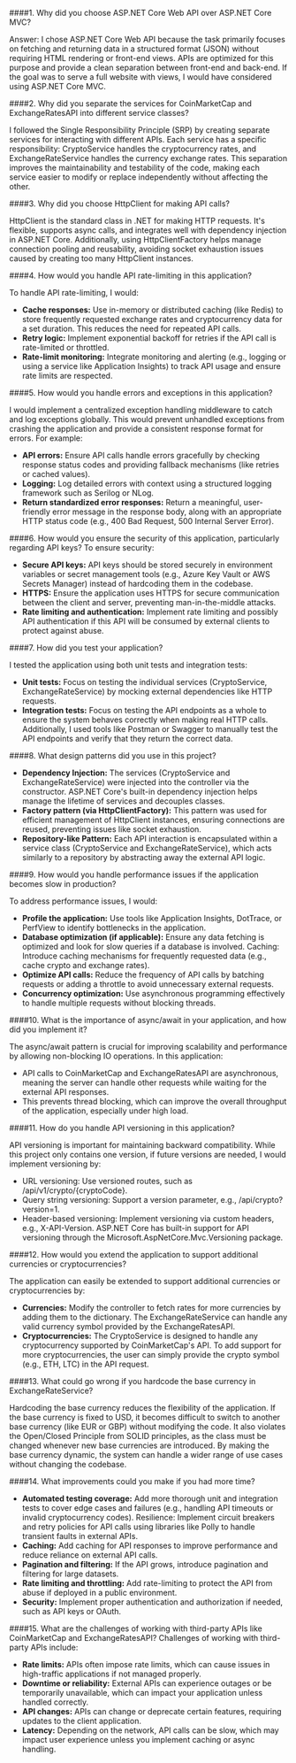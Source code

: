 ####1. Why did you choose ASP.NET Core Web API over ASP.NET Core MVC?

Answer: I chose ASP.NET Core Web API because the task primarily focuses on fetching and returning data in a structured format (JSON) without requiring HTML rendering or front-end views. APIs are optimized for this purpose and provide a clean separation between front-end and back-end. If the goal was to serve a full website with views, I would have considered using ASP.NET Core MVC.

####2. Why did you separate the services for CoinMarketCap and ExchangeRatesAPI into different service classes?

I followed the Single Responsibility Principle (SRP) by creating separate services for interacting with different APIs. Each service has a specific responsibility: CryptoService handles the cryptocurrency rates, and ExchangeRateService handles the currency exchange rates. This separation improves the maintainability and testability of the code, making each service easier to modify or replace independently without affecting the other.

####3. Why did you choose HttpClient for making API calls?

HttpClient is the standard class in .NET for making HTTP requests. It's flexible, supports async calls, and integrates well with dependency injection in ASP.NET Core. Additionally, using HttpClientFactory helps manage connection pooling and reusability, avoiding socket exhaustion issues caused by creating too many HttpClient instances.

####4. How would you handle API rate-limiting in this application?

 To handle API rate-limiting, I would:
- **Cache responses:** Use in-memory or distributed caching (like Redis) to store frequently requested exchange rates and cryptocurrency data for a set duration. This reduces the need for repeated API calls.
- **Retry logic:** Implement exponential backoff for retries if the API call is rate-limited or throttled.
- **Rate-limit monitoring:** Integrate monitoring and alerting (e.g., logging or using a service like Application Insights) to track API usage and ensure rate limits are respected.

####5. How would you handle errors and exceptions in this application?

I would implement a centralized exception handling middleware to catch and log exceptions globally. This would prevent unhandled exceptions from crashing the application and provide a consistent response format for errors. 
For example:
- **API errors:** Ensure API calls handle errors gracefully by checking response status codes and providing fallback mechanisms (like retries or cached values).
- **Logging:** Log detailed errors with context using a structured logging framework such as Serilog or NLog.
- **Return standardized error responses:** Return a meaningful, user-friendly error message in the response body, along with an appropriate HTTP status code (e.g., 400 Bad Request, 500 Internal Server Error).

####6. How would you ensure the security of this application, particularly regarding API keys?
To ensure security:

- **Secure API keys:** API keys should be stored securely in environment variables or secret management tools (e.g., Azure Key Vault or AWS Secrets Manager) instead of hardcoding them in the codebase.
- **HTTPS:** Ensure the application uses HTTPS for secure communication between the client and server, preventing man-in-the-middle attacks.
- **Rate limiting and authentication:** Implement rate limiting and possibly API authentication if this API will be consumed by external clients to protect against abuse.

####7. How did you test your application?

I tested the application using both unit tests and integration tests:
- **Unit tests:** Focus on testing the individual services (CryptoService, ExchangeRateService) by mocking external dependencies like HTTP requests.
- **Integration tests:** Focus on testing the API endpoints as a whole to ensure the system behaves correctly when making real HTTP calls. Additionally, I used tools like Postman or Swagger to manually test the API endpoints and verify that they return the correct data.

####8. What design patterns did you use in this project?

- **Dependency Injection:** The services (CryptoService and ExchangeRateService) were injected into the controller via the constructor. ASP.NET Core's built-in dependency injection helps manage the lifetime of services and decouples classes.
- **Factory pattern (via HttpClientFactory):** This pattern was used for efficient management of HttpClient instances, ensuring connections are reused, preventing issues like socket exhaustion.
- **Repository-like Pattern:** Each API interaction is encapsulated within a service class (CryptoService and ExchangeRateService), which acts similarly to a repository by abstracting away the external API logic.

####9. How would you handle performance issues if the application becomes slow in production?

To address performance issues, I would:
- **Profile the application:** Use tools like Application Insights, DotTrace, or PerfView to identify bottlenecks in the application.
- **Database optimization (if applicable):** Ensure any data fetching is optimized and look for slow queries if a database is involved.
Caching: Introduce caching mechanisms for frequently requested data (e.g., cache crypto and exchange rates).
- **Optimize API calls:** Reduce the frequency of API calls by batching requests or adding a throttle to avoid unnecessary external requests.
- **Concurrency optimization:** Use asynchronous programming effectively to handle multiple requests without blocking threads.

####10. What is the importance of async/await in your application, and how did you implement it?

The async/await pattern is crucial for improving scalability and performance by allowing non-blocking IO operations. In this application:
- API calls to CoinMarketCap and ExchangeRatesAPI are asynchronous, meaning the server can handle other requests while waiting for the external API responses.
- This prevents thread blocking, which can improve the overall throughput of the application, especially under high load.

####11. How do you handle API versioning in this application?

API versioning is important for maintaining backward compatibility. While this project only contains one version, if future versions are needed, I would implement versioning by:
- URL versioning: Use versioned routes, such as /api/v1/crypto/{cryptoCode}.
- Query string versioning: Support a version parameter, e.g., /api/crypto?version=1.
- Header-based versioning: Implement versioning via custom headers, e.g., X-API-Version.
ASP.NET Core has built-in support for API versioning through the Microsoft.AspNetCore.Mvc.Versioning package.

####12. How would you extend the application to support additional currencies or cryptocurrencies?

The application can easily be extended to support additional currencies or cryptocurrencies by:

- **Currencies:** Modify the controller to fetch rates for more currencies by adding them to the dictionary. The ExchangeRateService can handle any valid currency symbol provided by the ExchangeRatesAPI.
- **Cryptocurrencies:** The CryptoService is designed to handle any cryptocurrency supported by CoinMarketCap's API. To add support for more cryptocurrencies, the user can simply provide the crypto symbol (e.g., ETH, LTC) in the API request.

####13. What could go wrong if you hardcode the base currency in ExchangeRateService?

Hardcoding the base currency reduces the flexibility of the application. If the base currency is fixed to USD, it becomes difficult to switch to another base currency (like EUR or GBP) without modifying the code. It also violates the Open/Closed Principle from SOLID principles, as the class must be changed whenever new base currencies are introduced. By making the base currency dynamic, the system can handle a wider range of use cases without changing the codebase.

####14. What improvements could you make if you had more time?

- **Automated testing coverage:** Add more thorough unit and integration tests to cover edge cases and failures (e.g., handling API timeouts or invalid cryptocurrency codes).
Resilience: Implement circuit breakers and retry policies for API calls using libraries like Polly to handle transient faults in external APIs.
- **Caching:** Add caching for API responses to improve performance and reduce reliance on external API calls.
- **Pagination and filtering:** If the API grows, introduce pagination and filtering for large datasets.
- **Rate limiting and throttling:** Add rate-limiting to protect the API from abuse if deployed in a public environment.
- **Security:** Implement proper authentication and authorization if needed, such as API keys or OAuth.


####15. What are the challenges of working with third-party APIs like CoinMarketCap and ExchangeRatesAPI?
Challenges of working with third-party APIs include:

- **Rate limits:** APIs often impose rate limits, which can cause issues in high-traffic applications if not managed properly.
- **Downtime or reliability:** External APIs can experience outages or be temporarily unavailable, which can impact your application unless handled correctly.
- **API changes:** APIs can change or deprecate certain features, requiring updates to the client application.
- **Latency:** Depending on the network, API calls can be slow, which may impact user experience unless you implement caching or async handling.












